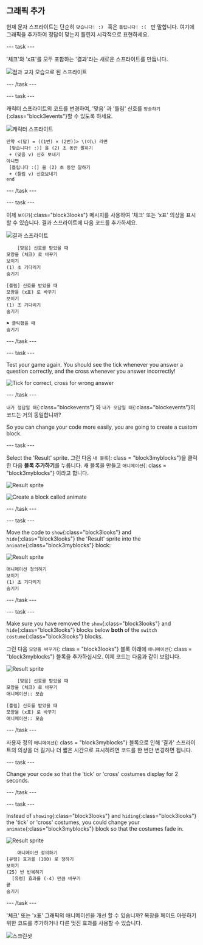 ## 그래픽 추가

현재 문자 스프라이트는 단순히 `맞습니다! :) ` 혹은 `틀립니다! :( ` 만 말합니다. 여기에 그래픽을 추가하여 정답이 맞는지 틀린지 시각적으로 표현하세요.

\--- task \---

'체크'와 'x표'를 모두 포함하는 '결과'라는 새로운 스프라이트를 만듭니다.

![점과 교차 모습으로 된 스프라이트](images/brain-result.png)

\--- /task \---

\--- task \---

캐릭터 스프라이트의 코드를 변경하여, '맞음' 과 '틀림' 신호를 `방송하기`{:class="block3events"}할 수 있도록 하세요.

![캐릭터 스프라이트](images/giga-sprite.png)

```blocks3
만약 <(답) = ((1번) × (2번))> \(이\) 라면 
 [맞습니다! :)] 을 (2) 초 동안 말하기
 + (맞음 v) 신호 보내기
아니면 
 [틀립니다 :(] 을 (2) 초 동안 말하기
 + (틀림 v) 신호보내기
end
```

\--- /task \---

\--- task \---

이제 `보이기`{:class="block3looks"} 메시지를 사용하여 '체크' 또는 'x표' 의상을 표시할 수 있습니다. 결과 스프라이트에 다음 코드를 추가하세요.

![결과 스프라이트](images/result-sprite.png)

```blocks3
    [맞음] 신호를 받았을 때
모양을 (체크) 로 바꾸기
보이기
(1) 초 기다리기
숨기기

[틀림] 신호를 받았을 때
모양을 (x표) 로 바꾸기
보이기
(1) 초 기다리기
숨기기

⚑ 클릭했을 때
숨기기
```

\--- /task \---

\--- task \---

Test your game again. You should see the tick whenever you answer a question correctly, and the cross whenever you answer incorrectly!

![Tick for correct, cross for wrong answer](images/brain-test-answer.png)

\--- /task \---

`내가 정답일 때`{:class="blockevents"} 와 `내가 오답일 때`{:class="blockevents"}의 코드는 거의 동일합니까?

So you can change your code more easily, you are going to create a custom block.

\--- task \---

Select the 'Result' sprite. 그런 다음 `내 블록`{: class = "block3myblocks"}을 클릭 한 다음 **블록 추가하기**를 누릅니다. 새 블록을 만들고 `애니메이션`{: class = "block3myblocks"} 이라고 합니다.

![Result sprite](images/result-sprite.png)

![Create a block called animate](images/brain-animate-function.png)

\--- /task \---

\--- task \---

Move the code to `show`{:class="block3looks"} and `hide`{:class="block3looks"} the 'Result' sprite into the `animate`{:class="block3myblocks"} block:

![Result sprite](images/result-sprite.png)

```blocks3
애니메이션 정의하기
보이기
(1) 초 기다리기
숨기기
```

\--- /task \---

\--- task \---

Make sure you have removed the `show`{:class="block3looks"} and `hide`{:class="block3looks"} blocks below **both** of the `switch costume`{:class="block3looks"} blocks.

그런 다음 `모양을 바꾸기`{: class = "block3looks"} 블록 아래에 `애니메이션`{: class = "block3myblocks"} 블록을 추가하십시오. 이제 코드는 다음과 같이 보입니다.

![Result sprite](images/result-sprite.png)

```blocks3
    [맞음] 신호를 받았을 때
모양을 (체크) 로 바꾸기
애니메이션:: 모습

[틀림] 신호를 받았을 때
모양을 (x표) 로 바꾸기
애니메이션:: 모습
```

\--- /task \---

사용자 정의 `애니메이션`{: class = "block3myblocks"} 블록으로 인해 '결과' 스프라이트의 의상을 더 길거나 더 짧은 시간으로 표시하려면 코드를 한 번만 변경하면 됩니다.

\--- task \---

Change your code so that the 'tick' or 'cross' costumes display for 2 seconds.

\--- /task \---

\--- task \---

Instead of `showing`{:class="block3looks"} and `hiding`{:class="block3looks"} the 'tick' or 'cross' costumes, you could change your `animate`{:class="block3myblocks"} block so that the costumes fade in.

![Result sprite](images/result-sprite.png)

```blocks3
    애니메이션 정의하기
[유령] 효과를 (100) 로 정하기
보이기
(25) 번 반복하기 
  [유령] 효과를 (-4) 만큼 바꾸기
끝
숨기기
```

\--- /task \---

'체크' 또는 'x표' 그래픽의 애니메이션을 개선 할 수 있습니까? 복장을 페이드 아웃하기위한 코드를 추가하거나 다른 멋진 효과를 사용할 수 있습니다.

![스크린샷](images/brain-effects.png)